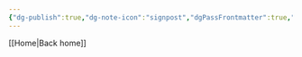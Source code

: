 ```yaml
---
{"dg-publish":true,"dg-note-icon":"signpost","dgPassFrontmatter":true,"noteIcon":"signpost","permalink":"/10-tags/learning/","created":"2025-10-13T20:17:15.378+01:00","updated":"2025-10-25T17:06:26.442+01:00"}
---
```


[[Home\|Back home]]